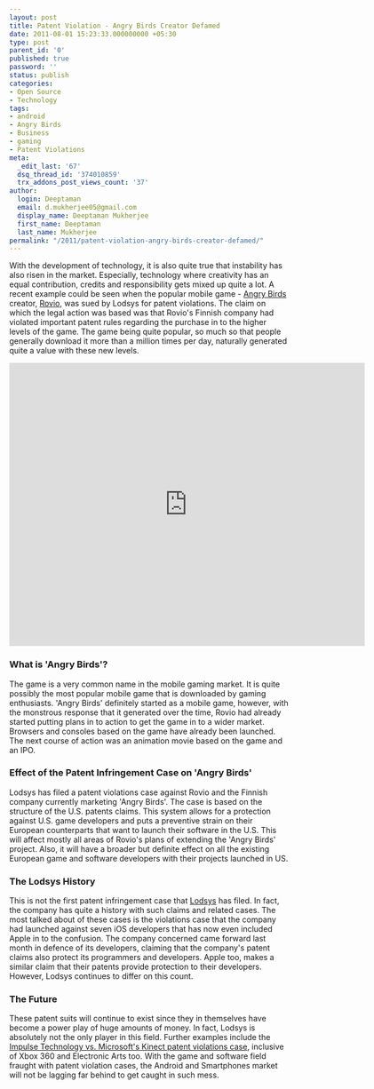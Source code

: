 ```yaml
---
layout: post
title: Patent Violation - Angry Birds Creator Defamed
date: 2011-08-01 15:23:33.000000000 +05:30
type: post
parent_id: '0'
published: true
password: ''
status: publish
categories:
- Open Source
- Technology
tags:
- android
- Angry Birds
- Business
- gaming
- Patent Violations
meta:
  _edit_last: '67'
  dsq_thread_id: '374010859'
  trx_addons_post_views_count: '37'
author:
  login: Deeptaman
  email: d.mukherjee05@gmail.com
  display_name: Deeptaman Mukherjee
  first_name: Deeptaman
  last_name: Mukherjee
permalink: "/2011/patent-violation-angry-birds-creator-defamed/"
---
```

<p>With the development of technology, it is also quite true that instability has also risen in the market. Especially, technology where creativity has an equal contribution, credits and responsibility gets mixed up quite a lot. A recent example could be seen when the popular mobile game - <a href="http://en.wikipedia.org/wiki/Angry_Birds">Angry Birds</a> creator, <a href="http://rovio.com/">Rovio</a>, was sued by Lodsys for patent violations. The claim on which the legal action was based was that Rovio's Finnish company had violated important patent rules regarding the purchase in to the higher levels of the game. The game being quite popular, so much so that people generally download it more than a million times per day, naturally generated quite a value with these new levels.</p>
<p><!--more--></p>
<p><iframe width="640" height="510" src="http://www.youtube.com/embed/bMltvlqEM54" frameborder="0" allowfullscreen></iframe></p>
<h3>What is 'Angry Birds'?</h3>
<p>The game is a very common name in the mobile gaming market. It is quite possibly the most popular mobile game that is downloaded by gaming enthusiasts. 'Angry Birds' definitely started as a mobile game, however, with the monstrous response that it generated over the time, Rovio had already started putting plans in to action to get the game in to a wider market. Browsers and consoles based on the game have already been launched. The next course of action was an animation movie based on the game and an IPO.</p>
<h3>Effect of the Patent Infringement Case on 'Angry Birds'</h3>
<p>Lodsys has filed a patent violations case against Rovio and the Finnish company currently marketing 'Angry Birds'. The case is based on the structure of the U.S. patents claims. This system allows for a protection against U.S. game developers and puts a preventive strain on their European counterparts that want to launch their software in the U.S. This will affect mostly all areas of Rovio's plans of extending the 'Angry Birds' project. Also, it will have a broader but definite effect on all the existing European game and software developers with their projects launched in US.</p>
<h3>The Lodsys History</h3>
<p>This is not the first patent infringement case that <a href="http://www.lodsys.com/">Lodsys</a> has filed. In fact, the company has quite a history with such claims and related cases. The most talked about of these cases is the violations case that the company had launched against seven iOS developers that has now even included Apple in to the confusion. The company concerned came forward last month in defence of its developers, claiming that the company's patent claims also protect its programmers and developers. Apple too, makes a similar claim that their patents provide protection to their developers. However, Lodsys continues to differ on this count.</p>
<h3>The Future </h3>
<p>These patent suits will continue to exist since they in themselves have become a power play of huge amounts of money. In fact, Lodsys is absolutely not the only player in this field. Further examples include the <a href="http://news.cnet.com/8301-10805_3-20082248-75/microsoft-sued-over-kinect-for-patent-infringement/">Impulse Technology vs. Microsoft's Kinect patent violations case</a>, inclusive of Xbox 360 and Electronic Arts too. With the game and software field fraught with patent violation cases, the Android and Smartphones market will not be lagging far behind to get caught in such mess. </p>
